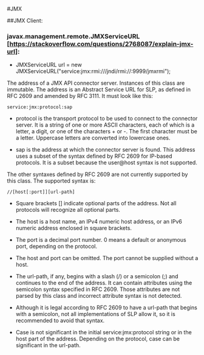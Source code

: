 #JMX

##JMX Client:

### javax.management.remote.JMXServiceURL [https://stackoverflow.com/questions/2768087/explain-jmx-url]: 

- JMXServiceURL url = new JMXServiceURL("service:jmx:rmi:///jndi/rmi://:9999/jmxrmi");

The address of a JMX API connector server. Instances of this class are immutable. The address is an Abstract Service URL for SLP, as defined in RFC 2609 and amended by RFC 3111. It must look like this:
```
service:jmx:protocol:sap
```

- protocol is the transport protocol to be used to connect to the connector server. It is a string of one or more ASCII characters, each of which is a letter, a digit, or one of the characters + or -. The first character must be a letter. Uppercase letters are converted into lowercase ones.

- sap is the address at which the connector server is found. This address uses a subset of the syntax defined by RFC 2609 for IP-based protocols. It is a subset because the user@host syntax is not supported.

The other syntaxes defined by RFC 2609 are not currently supported by this class.
The supported syntax is:

```
//[host[:port]][url-path]
```

- Square brackets [] indicate optional parts of the address. Not all protocols will recognize all optional parts.

- The host is a host name, an IPv4 numeric host address, or an IPv6 numeric address enclosed in square brackets.

- The port is a decimal port number. 0 means a default or anonymous port, depending on the protocol.

- The host and port can be omitted. The port cannot be supplied without a host.

- The url-path, if any, begins with a slash (/) or a semicolon (;) and continues to the end of the address. It can contain attributes using the semicolon syntax specified in RFC 2609. Those attributes are not parsed by this class and incorrect attribute syntax is not detected.

- Although it is legal according to RFC 2609 to have a url-path that begins with a semicolon, not all implementations of SLP allow it, so it is recommended to avoid that syntax.

- Case is not significant in the initial service:jmx:protocol string or in the host part of the address. Depending on the protocol, case can be significant in the url-path.
